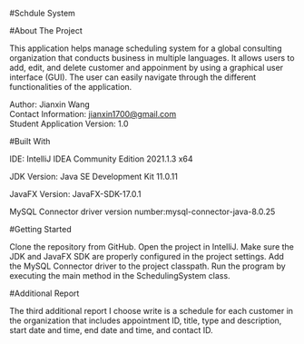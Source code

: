 #Schdule System

#About The Project

This application helps manage scheduling system for a global consulting organization that conducts business in multiple languages. It allows users to add, edit, and delete customer and appoinment by using a graphical user interface (GUI).  The user can easily navigate through the different functionalities of the application.  


Author: Jianxin Wang    
Contact Information: jianxin1700@gmail.com  
Student Application Version: 1.0

#Built With

IDE: IntelliJ IDEA Community Edition 2021.1.3 x64

JDK Version: Java SE Development Kit 11.0.11

JavaFX Version: JavaFX-SDK-17.0.1

MySQL Connector driver version number:mysql-connector-java-8.0.25

#Getting Started

  Clone the repository from GitHub.
  Open the project in IntelliJ.
  Make sure the JDK and JavaFX SDK are properly configured in the project settings.
  Add the MySQL Connector driver to the project classpath.
  Run the program by executing the main method in the SchedulingSystem class.

#Additional Report

The third additional report I choose write is a schedule for each customer in the organization that includes appointment ID, title, type and description, start date and time, end date and time, and contact ID.

